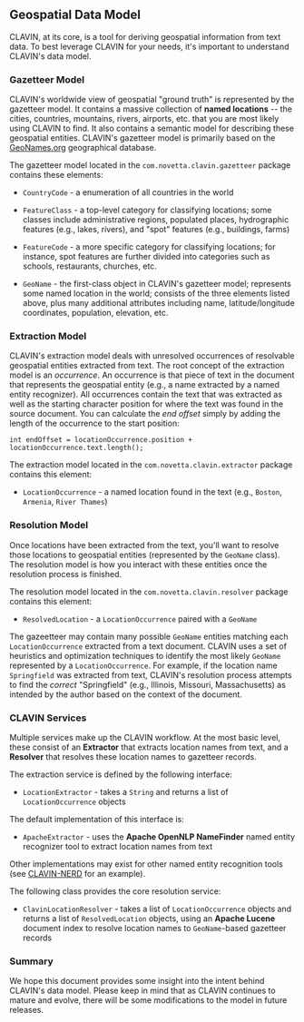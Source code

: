 ## Geospatial Data Model

CLAVIN, at its core, is a tool for deriving geospatial information from text data. To best leverage CLAVIN for your needs, it\'s important to understand CLAVIN\'s data model.

### Gazetteer Model

CLAVIN\'s worldwide view of geospatial "ground truth" is represented by the gazetteer model. It contains a massive collection of **named locations** -- the cities, countries, mountains, rivers, airports, etc. that you are most likely using CLAVIN to find. It also contains a semantic model for describing these geospatial entities. CLAVIN's gazetteer model is primarily based on the [GeoNames.org](http://geonames.org) geographical database.

The gazetteer model located in the `com.novetta.clavin.gazetteer` package contains these elements:

-  `CountryCode` - a enumeration of all countries in the world

-  `FeatureClass` - a top-level category for classifying locations; some classes include administrative regions, populated places, hydrographic features (e.g., lakes, rivers), and "spot" features (e.g., buildings, farms)

-  `FeatureCode` - a more specific category for classifying locations; for instance, spot features are further divided into categories such as schools, restaurants, churches, etc.

-  `GeoName` - the first-class object in CLAVIN's gazetteer model; represents some named location in the world; consists of the three elements listed above, plus many additional attributes including name, latitude/longitude coordinates, population, elevation, etc.

### Extraction Model

CLAVIN\'s extraction model deals with unresolved occurrences of resolvable geospatial entities extracted from text. The root concept of the extraction model is an *occurrence*. An occurrence is that piece of text in the document that represents the geospatial entity (e.g., a name extracted by a named entity recognizer). All occurrences contain the text that was extracted as well as the starting character position for where the text was found in the source document. You can calculate the *end offset* simply by adding the length of the occurrence to the start position:

```
int endOffset = locationOccurrence.position + locationOccurrence.text.length();
```

The extraction model located in the `com.novetta.clavin.extractor` package contains this element:

-  `LocationOccurrence` - a named location found in the text (e.g., `Boston`, `Armenia`, `River Thames`)

### Resolution Model

Once locations have been extracted from the text, you\'ll want to resolve those locations to geospatial entities (represented by the `GeoName` class). The resolution model is how you interact with these entities once the resolution process is finished.

The resolution model located in the `com.novetta.clavin.resolver` package contains this element:

-  `ResolvedLocation` - a `LocationOccurrence` paired with a `GeoName`

The gazeetteer may contain many possible `GeoName` entities matching each `LocationOccurrence` extracted from a text document. CLAVIN uses a set of heuristics and optimization techniques to identify the most likely `GeoName` represented by a `LocationOccurrence`. For example, if the location name `Springfield` was extracted from text, CLAVIN's resolution process attempts to find the *correct* "Springfield" (e.g., Illinois, Missouri, Massachusetts) as intended by the author based on the context of the document.

### CLAVIN Services

Multiple services make up the CLAVIN workflow. At the most basic level, these consist of an **Extractor** that extracts location names from text, and a **Resolver** that resolves these location names to gazetteer records.

The extraction service is defined by the following interface:

-  `LocationExtractor` - takes a `String` and returns a list of `LocationOccurrence` objects

The default implementation of this interface is:

-  `ApacheExtractor` - uses the **Apache OpenNLP NameFinder** named entity recognizer tool to extract location names from text

Other implementations may exist for other named entity recognition tools (see [CLAVIN-NERD](https://github.com/Berico-Technologies/CLAVIN-NERD) for an example).

The following class provides the core resolution service:

-  `ClavinLocationResolver` - takes a list of `LocationOccurrence` objects and returns a list of `ResolvedLocation` objects, using an **Apache Lucene** document index to resolve location names to `GeoName`-based gazetteer records

### Summary

We hope this document provides some insight into the intent behind CLAVIN\'s data model. Please keep in mind that as CLAVIN continues to mature and evolve, there will be some modifications to the model in future releases.
